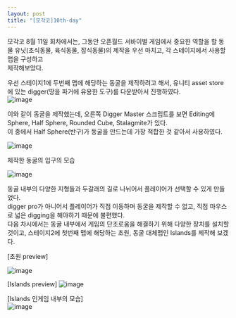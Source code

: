 ```yaml
---
layout: post
title: "[모각코]10th-day"
---
```


모각코 8월 11일 회차에서는, 그동안 오픈월드 서바이벌 게임에서 중요한 역할을 할 동물 유닛(초식동물, 육식동물, 잡식동물)의 제작을 우선 마치고, 각 스테이지에서 사용할 맵을 구성하고   
제작해보았다.

우선 스테이지1에 두번째 맵에 해당하는 동굴을 제작하려고 해서, 유니티 asset store에 있는 digger(땅을 파거에 유용한 도구)를 다운받아서 진행하였다.   
![image](https://user-images.githubusercontent.com/78609676/129333166-03338994-5dd4-4671-b84f-ad82a25de578.png)


이와 같이 동굴을 제작했는데, 오른쪽 Digger Master 스크립트를 보면 Editing에 Sphere, Half Sphere, Rounded Cube, Stalagmite가 있다.   
이 중에서 Half Sphere(반구)가 동굴을 만드는데 가장 적합한 것 같아서 사용하였다.

![image](https://user-images.githubusercontent.com/78609676/129334400-cfeb4061-a07c-489a-ab5e-83162c5773ba.png)
   
   제작한 동굴의 입구의 모습   
   
   ![image](https://user-images.githubusercontent.com/78609676/129334495-56ebfa16-8670-44bb-85b0-288cea403f10.png)
   
   동굴 내부의 다양한 지형들과 두갈래의 길로 나뉘어서 플레이어가 선택할 수 있게 만들었다.   
   digger pro가 아니어서 플레이어가 직접 이동하며 동굴을 제작할 수 없고, 직접 마우스로 넓은 digging을 해야하기 때문에 불편했다.   
   다음 차시에서는 동굴 내부에서 게임의 단조로움을 해결하기 위해 다양한 장치를 설치할 것이고, 스테이지2에 첫번째 맵에 해당하는 초원, 동굴 대체맵인 Islands를 제작해 보겠다.   
   
   [초원 preview]   
   
   ![image](https://user-images.githubusercontent.com/78609676/129335196-6c332882-08b8-417d-972f-cdbfe1dd350d.png)
   
   [Islands preview]
   ![image](https://user-images.githubusercontent.com/78609676/129335687-59f3b581-351c-4102-a902-7200e49022cc.png)
   
   [Islands 인게임 내부의 모습]   
   ![image](https://user-images.githubusercontent.com/78609676/129336438-75a54ae2-ebc0-4ce2-aaf2-c78c1e6fda0f.png)

